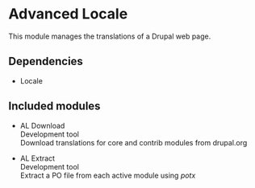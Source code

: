# Advanced Locale

This module manages the translations of a Drupal web page.

## Dependencies

- Locale

## Included modules

- AL Download  
Development tool  
Download translations for core and contrib modules from drupal.org

- AL Extract  
Development tool  
Extract a PO file from each active module using *potx*
